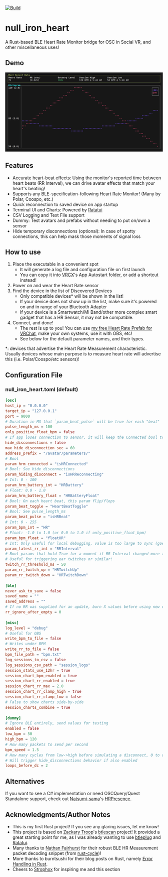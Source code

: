 [![Build](https://github.com/nullstalgia/null_iron_heart/actions/workflows/build.yml/badge.svg)](https://github.com/nullstalgia/null_iron_heart/actions/workflows/build.yml)

# null_iron_heart

A Rust-based BLE Heart Rate Monitor bridge for OSC in Social VR, and other miscellaneous uses!

## Demo

![demo](./assets/nih-demo.gif)

## Features

- Accurate heart-beat effects: Using the monitor's reported time between heart beats (RR Interval), we can drive avatar effects that match your heart's beating!
- Supports any BLE-specification-following Heart Rate Monitor! (Many by Polar, Coospo, etc.)
- Quick reconnection to saved device on app startup
- Terminal UI and Charts: Powered by [Ratatui](https://ratatui.rs/)
- CSV Logging and Text File support
- Dummy: Test avatars and prefabs without needing to put on/own a sensor
- Hide temporary disconnections (optional): In case of spotty connections, this can help mask those moments of signal loss

## How to use
1. Place the executable in a convenient spot
    - It will generate a log file and configuration file on first launch
    - You can copy it into [VRCX](https://github.com/vrcx-team/VRCX)'s App Autostart folder, or add a shortcut instead!
2. Power on and wear the Heart Rate sensor
3. Find the device in the list of Discovered Devices
    - Only compatible devices\* will be shown in the list!
    - If your device does not show up in the list, make sure it's powered on and in range of your Bluetooth Adapter
    - If your device is a Smartwatch/Mi Band/other more complex smart gadget that has a HR Sensor, it may not be compatible.
4. Connect, and done!
    - The rest is up to you! You can use [my free Heart Rate Prefab for VRChat](https://nullstalgia.booth.pm/items/5156075), make your own systems, use it with OBS, etc!
    - See below for the default parameter names, and their types.

\*: devices that advertise the Heart Rate Measurement characteristic. Usually devices whose main purpose is to measure heart rate will advertise this (i.e. Polar/Coospo/etc sensors)!

## Configuration File
### null_iron_heart.toml (default)

```toml
[osc]
host_ip = "0.0.0.0"
target_ip = "127.0.0.1"
port = 9000
# Duration in MS that `param_beat_pulse` will be true for each "beat"
pulse_length_ms = 100
only_positive_float_bpm = false
# If app loses connection to sensor, it will keep the Connected bool true and jitter the value slightly to mimic a connection.
hide_disconnections = false
max_hide_disconnection_sec = 60
address_prefix = "/avatar/parameters/"
# Bool
param_hrm_connected = "isHRConnected"
# Bool: See hide_disconnections
param_hiding_disconnect = "isHRReconnecting"
# Int: 0 - 100
param_hrm_battery_int = "HRBattery"
# Float: 0.0 - 1.0
param_hrm_battery_float = "HRBatteryFloat"
# Bool: On each heart beat, this param flip/flops
param_beat_toggle = "HeartBeatToggle"
# Bool: See pulse_length_ms
param_beat_pulse = "isHRBeat"
# Int: 0 - 255
param_bpm_int = "HR"
# Float: -1.0 to 1.0 (or 0.0 to 1.0 if only_positive_float_bpm)
param_bpm_float = "floatHR"
# Int: Only useful for local debugging, value is too large to sync (goes over 255)
param_latest_rr_int = "RRInterval"
# Bool params that hold True for a moment if RR Interval changed more than the threshold
# Useful for triggering ear twitches or similar!
twitch_rr_threshold_ms = 50
param_rr_twitch_up = "HRTwitchUp"
param_rr_twitch_down = "HRTwitchDown"

[ble]
never_ask_to_save = false
saved_name = ""
saved_address = ""
# If no RR was supplied for an update, burn X values before using new ones
rr_ignore_after_empty = 0

[misc]
log_level = "debug"
# Useful for OBS
write_bpm_to_file = false
# Writes under BPM
write_rr_to_file = false
bpm_file_path = "bpm.txt"
log_sessions_to_csv = false
log_sessions_csv_path = "session_logs"
session_stats_use_12hr = true
session_chart_bpm_enabled = true
session_chart_rr_enabled = true
session_chart_rr_max = 2.0
session_chart_rr_clamp_high = true
session_chart_rr_clamp_low = false
# False to show charts side-by-side
session_charts_combine = true

[dummy]
# Ignore BLE entirely, send values for testing
enabled = false
low_bpm = 50
high_bpm = 120
# How many packets to send per second
bpm_speed = 1.5
# How many cycles from low->high before simulating a disconnect, 0 to disable
# Will trigger hide_disconnections behavior if also enabled
loops_before_dc = 2
```

## Alternatives

If you want to see a C# implementation or need OSCQuery/Quest Standalone support, check out [Natsumi-sama](https://github.com/Natsumi-sama)'s [HRPresence](https://github.com/Natsumi-sama/HRPresence).

## Acknowledgments/Author Notes

- This is my first Rust project! If you see any glaring issues, let me know!
- This project is based on [Zackary Troop](https://github.com/ztroop)'s [btlescan](https://github.com/ztroop/btlescan) project! It provided a great starting point for me, as I was already wanting to use [btleplug](https://github.com/deviceplug/btleplug) and [Ratatui](https://github.com/ratatui-org/ratatui).
- Many thanks to [Nathan Fairhurst](https://github.com/IamfromSpace) for their robust BLE HR Measurement packet decoding snippet (from [rust-cycle](https://github.com/IamfromSpace/rust-cycle))!
- More thanks to burntsushi for their blog posts on Rust, namely [Error Handling in Rust](https://blog.burntsushi.net/rust-error-handling/).
- Cheers to [Strophox](https://github.com/Strophox/tetrs) for inspiring me and this section
